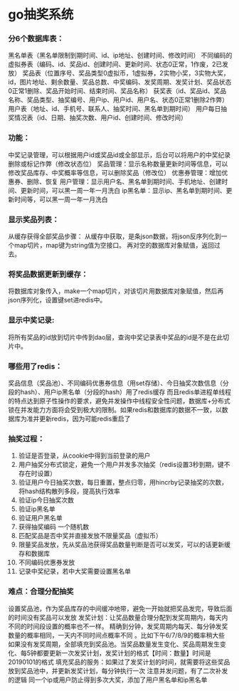 
# go抽奖系统
### 分6个数据库表：
黑名单表（黑名单限制到期时间、id、ip地址、创建时间、修改时间）
不同编码的虚拟券表（编码、id、奖品id、创建时间、更新时间、状态0正常，1作废，2已发放）
奖品表（位置序号、奖品类型0虚拟币，1虚拟券，2实物小奖，3实物大奖，id，图片地址、剩余数量、奖品总数、中奖编码、发奖周期、发奖计划、奖品状态0正常1删除、奖品开始时间、结束时间、奖品名称）
获奖表（id、奖品id、奖品名称、奖品类型、抽奖编号、用户ip、用户id、用户名、状态0正常1删除2作弊）
用户表（地址、id、手机号、联系人、抽奖时间、黑名单到期时间）
用户每日抽奖情况表（id、日期、抽奖次数、用户id、创建时间、修改时间）

### 功能：
中奖记录管理，可以根据用户id或奖品id或全部显示，后台可以将用户的中奖纪录删除或标记作弊（修改状态位）
奖品管理：显示名称数量更新时间等信息，可以修改奖品库存、中奖概率等信息，可以删除奖品（修改位）
优惠券管理：增加优惠券、删除、恢复
用户管理：显示用户名、黑名单到期时间、手机地址、创建时间、更新时间，可以黑一周一年一月洗白
ip黑名单：显示ip、黑名单到期时间、更新时间等，可以黑一周一年一月洗白
### 显示奖品列表：
从缓存获得全部奖品步骤：
从缓存中获取，是条json数据，将json反序列化到一个map切片，map键为string值为空接口。
再对空的数据库对象赋值，返回过去。
### 将奖品数据更新到缓存：
将数据库对象传入，make一个map切片，对该切片用数据库对象赋值，然后再json序列化，设置键set进redis中。
### 显示中奖记录:
将所有奖品的id放到切片中传到dao层，查询中奖记录表中奖品的id是不是在此切片中。

### 哪些用了redis：
奖品信息（奖品池）、不同编码优惠券信息（用set存储）、今日抽奖次数信息（分段的hash）、用户ip黑名单（分段的hash）用了redis缓存
而且redis单进程单线程的特点达到原子性操作的要求，避免并发操作中线程安全性问题，数据库+分布式锁在并发能力方面将会受到极大的限制。如果redis和数据库的数据不一致，以数据库为准并更新redis，因为可能redis重启了

### 抽奖过程：
1.	验证是否登录，从cookie中得到当前登录的用户
2.	用户抽奖分布式锁定，避免一个用户并发多次抽奖（redis设置3秒到期，键不存在时设置）
3.	验证用户今日抽奖次数，每日重置，整点归零，用hincrby记录抽奖的次数，将hash结构散列多段，提高执行效率
4.	验证ip今日抽奖次数
5.	验证ip黑名单
6.	验证用户黑名单 
7.	获得抽奖编码 一个随机数
8.	匹配奖品是否中奖并直接发放不限量奖品（虚拟币）
9.	限量奖品发放，先从奖品池获得奖品数量判断是否可以发奖，可以的话更新缓存和数据库
10.	不同编码优惠券发放
11.	记录中奖纪录，若中大奖需要设置黑名单

### 难点：合理分配抽奖
设置奖品池，作为奖品库存的中间缓冲地带，避免一开始就把奖品发完，导致后面的时间没有奖品可以发放
发奖计划：让奖品数量合理分配到发奖周期内，每天内不同的时间段设置的概率也不一样。
精确到分钟，发奖周期内每天、每分钟发奖数量的概率相同，一天内不同时间点概率不同 。比如下午6/7/8/9的概率稍大些
如果没有发奖周期，全部填充到奖品池。当奖品数量发生变化、奖品周期发生变化、每5钟都要更新一次发奖计划，发奖计划的格式【时间：数量】时间是20190101的格式
填充奖品的服务：如果过了发奖计划的时间，就需要将这些奖品放到奖品池中，并更新发奖计划，每分钟执行一次
注意并发问题，有了二次补发的逻辑
同一个ip或用户防止得到多次大奖，添加了用户黑名单和ip黑名单
